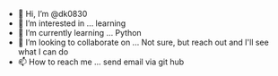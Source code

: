 - 👋 Hi, I’m @dk0830
- 👀 I’m interested in ... learning
- 🌱 I’m currently learning ... Python
- 💞️ I’m looking to collaborate on ... Not sure, but reach out and I'll see what I can do
- 📫 How to reach me ... send email via git hub

<!---
dk0830/dk0830 is a ✨ special ✨ repository because its `README.md` (this file) appears on your GitHub profile.
You can click the Preview link to take a look at your changes.
--->
